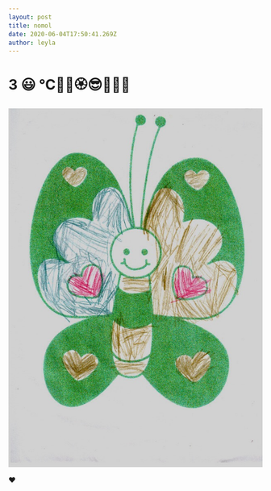 ```yaml
---
layout: post
title: nomol
date: 2020-06-04T17:50:41.269Z
author: leyla
---
```

# 3 😃 ℃🎅🏻🏵️😎🍂🍁🐌

![](/assets/uploads/20200601.jpg)

:heart: